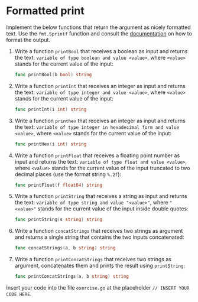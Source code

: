 # Formatted print

Implement the below functions that return the argument as nicely formatted text. Use the `fmt.Sprintf` function and consult the [documentation](https://pkg.go.dev/fmt#hdr-Printing) on how to format the output.

1. Write a function `printBool` that receives a boolean as input and returns the text: `variable of type boolean and value <value>`, where `<value>` stands for the current value of the input:

   ```go
   func printBool(b bool) string
   ```

2. Write a function `printInt` that receives an integer as input and returns the text: `variable of type integer and value <value>`, where `<value>` stands for the current value of the input:

   ```go
   func printInt(i int) string
   ```

3. Write a function `printhex` that receives an integer as input and returns the text: `variable of type integer in hexadecimal form and value <value>`, where `<value>` stands for the current value of the input:

   ```go
   func printHex(i int) string
   ```

4. Write a function `printFloat` that receives a floating point number as input and returns the text: `variable of type float and value <value>`, where `<value>` stands for the current value of the input truncated to two decimal places (use the format string `%.2f`):

   ```go
   func printFloat(f float64) string
   ```

5. Write a function `printString` that receives a string as input and returns the text: `variable of type string and value "<value>"`, where `"<value>"` stands for the current value of the input inside double quotes:

   ```go
   func printString(s string) string
   ```

6. Write a function `concatStrings` that receives two strings as argument and returns a single string that contains the two inputs concatenated:

   ```go
   func concatStrings(a, b string) string
   ```

7. Write a function `printConcatStrings` that receives two strings as argument, concatenates them and prints the result using `printString`:

   ```go
   func printConcatStrings(a, b string) string
   ```

Insert your code into the file `exercise.go` at the placeholder `// INSERT YOUR CODE HERE`.
